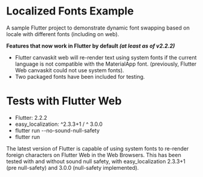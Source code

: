 # Localized Fonts Example
A sample Flutter project to demonstrate dynamic font swapping based on locale with different fonts (including on web).

**Features that now work in Flutter by default _(at least as of v2.2.2)_**

- Flutter canvaskit web will re-render text using system fonts if the current language is not compatible with the MaterialApp font. (previously, Flutter Web canvaskit could not use system fonts).
- Two packaged fonts have been included for testing. 

# Tests with Flutter Web
- Flutter: 2.2.2
- easy_localization: ^2.3.3+1 / ^ 3.0.0
- flutter run --no-sound-null-safety
- flutter run

The latest version of Flutter is capable of using system fonts to re-render foreign characters on
Flutter Web in the Web Browsers. This has been tested with and without sound null safety, with
easy_localization 2.3.3+1 (pre null-safety) and 3.0.0 (null-safety implemented).